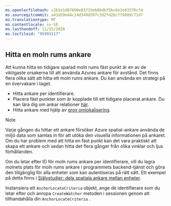 ```yaml
---
ms.openlocfilehash: c2b1e1d87600e83733eb8bdbf5bc6e2e63376cf4
ms.sourcegitcommit: a43a59e44c14d349d597c3d2fd2bc779989c71d7
ms.translationtype: MT
ms.contentlocale: sv-SE
ms.lasthandoff: 11/25/2020
ms.locfileid: "95993117"
---
```

## <a name="locate-a-cloud-spatial-anchor"></a>Hitta en moln rums ankare

Att kunna hitta en tidigare sparad moln rums fäst punkt är en av de viktigaste orsakerna till att använda Azures ankare för avstånd. Det finns flera olika sätt att hitta ett moln rums ankare. Du kan använda en strategi på en övervakare i taget.
- Hitta ankare per identifierare.
- Placera fäst punkter som är kopplade till ett tidigare placerat ankare. Du kan lära dig om ankar relationer [här](../articles/spatial-anchors/concepts/anchor-relationships-way-finding.md).
- Hitta ankare med hjälp av [grov omlokalisering](../articles/spatial-anchors/concepts/coarse-reloc.md).

> [!NOTE]
> Varje gången du hittar ett ankare försöker Azure spatial-ankare använda de miljö data som samlas in för att utöka den visuella informationen på ankaret. Om du har problem med att hitta en fäst punkt kan det vara praktiskt att skapa ett ankare och sedan hitta det flera gånger från olika vinklar och ljus förhållanden.

Om du letar efter ID för moln rums ankare per identifierare, vill du lagra molnets plats för moln rums ankare i programmets backend-tjänst och göra den tillgänglig för alla enheter som kan autentiseras på rätt sätt. Ett exempel på detta finns i [Självstudier: dela spatiala ankare mellan enheter](../articles/spatial-anchors/tutorials/tutorial-share-anchors-across-devices.md).

Instansiera ett `AnchorLocateCriteria` objekt, ange de identifierare som du letar efter och anropa `CreateWatcher` metoden i sessionen genom att tillhandahålla din `AnchorLocateCriteria` .
